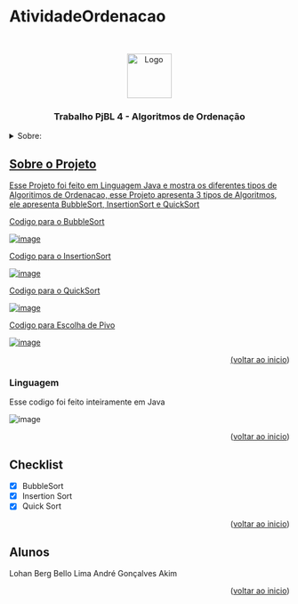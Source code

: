  # AtividadeOrdenacao

<a name="readme-top"></a>
<br />
<div align="center">
  <a href="https://imgur.com/DU61AKJ">
    <img src="[image](https://github.com/nahoL13/AtividadeOrdenacao/assets/107220113/994b46a0-2d55-41e5-b0b1-1ffa82b7913c)" alt="Logo" width="80" height="80">
  </a>

  <h3 align="center">Trabalho PjBL 4 - Algoritmos de Ordenação</h3>

  <p align="center">
   
   
  </p>
  
</div>



<details>
  <summary>Sobre: </summary>
  <ol>
    <li>
      <a href="#about-the-project">Sobre o Projeto</a>
    </li>
    <li><a href="#usage">Prints</a></li>
    <li><a href="#roadmap">Checklist</a></li>
    <li><a href="#Linguagem">Linguagem</a></li>
    <li><a href="#contact">Alunos/a></li>
  </ol>
</details>



<!-- ABOUT THE PROJECT -->
## Sobre o Projeto

Esse Projeto foi feito em Linguagem Java e mostra os diferentes tipos de Algoritimos de Ordenacao, esse Projeto apresenta 3 tipos de Algoritmos, ele apresenta BubbleSort, InsertionSort e QuickSort


Codigo para o BubbleSort

![image](https://github.com/nahoL13/AtividadeOrdenacao/assets/107220113/6853a823-1a78-4e99-8497-1c89313440d3)

Codigo para o InsertionSort

![image](https://github.com/nahoL13/AtividadeOrdenacao/assets/107220113/aac7634f-93d6-435c-8470-913d4d0b77dd)

Codigo para o QuickSort

![image](https://github.com/nahoL13/AtividadeOrdenacao/assets/107220113/bd5df44e-f81c-4d22-a3bd-aab7e9720cac)

Codigo para Escolha de Pivo

![image](https://github.com/nahoL13/AtividadeOrdenacao/assets/107220113/43721b82-af93-46ec-95f3-b8b38ac9612e)


<p align="right">(<a href="#readme-top">voltar ao inicio</a>)</p>



### Linguagem

Esse codigo foi feito inteiramente em Java

![image](https://github.com/nahoL13/AtividadeOrdenacao/assets/107220113/7e0cbf55-bb4a-4511-8385-f43e114c072d)


<p align="right">(<a href="#readme-top">voltar ao inicio</a>)</p>


## Checklist

- [x] BubbleSort
- [x] Insertion Sort
- [x] Quick Sort

<p align="right">(<a href="#readme-top">voltar ao inicio</a>)</p>




<!-- CONTACT -->
## Alunos

Lohan Berg Bello Lima
André Gonçalves Akim


<p align="right">(<a href="#readme-top">voltar ao inicio</a>)</p>


